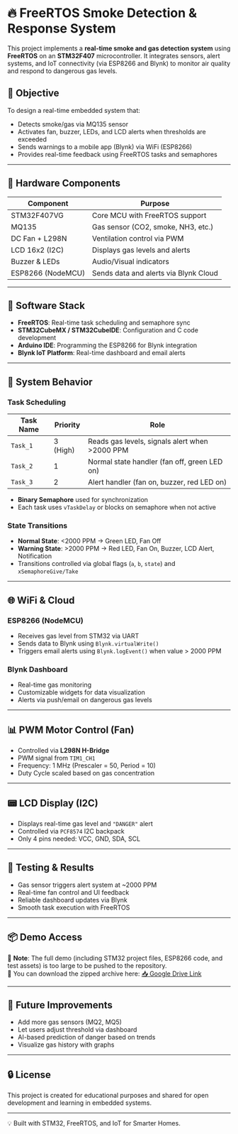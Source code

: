 # 🔥 FreeRTOS Smoke Detection & Response System

This project implements a **real-time smoke and gas detection system** using **FreeRTOS** on an **STM32F407** microcontroller. It integrates sensors, alert systems, and IoT connectivity (via ESP8266 and Blynk) to monitor air quality and respond to dangerous gas levels.

## 🎯 Objective

To design a real-time embedded system that:
- Detects smoke/gas via MQ135 sensor
- Activates fan, buzzer, LEDs, and LCD alerts when thresholds are exceeded
- Sends warnings to a mobile app (Blynk) via WiFi (ESP8266)
- Provides real-time feedback using FreeRTOS tasks and semaphores

---

## 🧰 Hardware Components

| Component         | Purpose                               |
|------------------|----------------------------------------|
| STM32F407VG      | Core MCU with FreeRTOS support         |
| MQ135            | Gas sensor (CO2, smoke, NH3, etc.)     |
| DC Fan + L298N   | Ventilation control via PWM            |
| LCD 16x2 (I2C)   | Displays gas levels and alerts         |
| Buzzer & LEDs    | Audio/Visual indicators                |
| ESP8266 (NodeMCU)| Sends data and alerts via Blynk Cloud  |

---

## 🔧 Software Stack

- **FreeRTOS**: Real-time task scheduling and semaphore sync
- **STM32CubeMX / STM32CubeIDE**: Configuration and C code development
- **Arduino IDE**: Programming the ESP8266 for Blynk integration
- **Blynk IoT Platform**: Real-time dashboard and email alerts

---

## 🔁 System Behavior

### Task Scheduling

| Task Name | Priority | Role |
|-----------|----------|------|
| `Task_1`  | 3 (High) | Reads gas levels, signals alert when >2000 PPM |
| `Task_2`  | 1        | Normal state handler (fan off, green LED on) |
| `Task_3`  | 2        | Alert handler (fan on, buzzer, red LED on) |

- **Binary Semaphore** used for synchronization
- Each task uses `vTaskDelay` or blocks on semaphore when not active

### State Transitions
- **Normal State**: <2000 PPM → Green LED, Fan Off
- **Warning State**: >2000 PPM → Red LED, Fan On, Buzzer, LCD Alert, Notification
- Transitions controlled via global flags (`a`, `b`, `state`) and `xSemaphoreGive/Take`

---

## 🌐 WiFi & Cloud

### ESP8266 (NodeMCU)
- Receives gas level from STM32 via UART
- Sends data to Blynk using `Blynk.virtualWrite()`
- Triggers email alerts using `Blynk.logEvent()` when value > 2000 PPM

### Blynk Dashboard
- Real-time gas monitoring
- Customizable widgets for data visualization
- Alerts via push/email on dangerous gas levels

---

## 📊 PWM Motor Control (Fan)

- Controlled via **L298N H-Bridge**
- PWM signal from `TIM1_CH1`
- Frequency: 1 MHz (Prescaler = 50, Period = 10)
- Duty Cycle scaled based on gas concentration

---

## 📟 LCD Display (I2C)

- Displays real-time gas level and `"DANGER"` alert
- Controlled via `PCF8574` I2C backpack
- Only 4 pins needed: VCC, GND, SDA, SCL

---

## 🧪 Testing & Results

- Gas sensor triggers alert system at ~2000 PPM
- Real-time fan control and UI feedback
- Reliable dashboard updates via Blynk
- Smooth task execution with FreeRTOS

---

## 📦 Demo Access

📁 **Note**: The full demo (including STM32 project files, ESP8266 code, and test assets) is too large to be pushed to the repository.  
🔗 You can download the zipped archive here: [📥 Google Drive Link]([https://your-google-drive-link.com](https://drive.google.com/file/d/1JC4P38LGzFe2ceE3vE3U3Xrzu2IuPW6v/view?usp=sharing))

---

## 🚀 Future Improvements

- Add more gas sensors (MQ2, MQ5)
- Let users adjust threshold via dashboard
- AI-based prediction of danger based on trends
- Visualize gas history with graphs

---

## 🔒 License

This project is created for educational purposes and shared for open development and learning in embedded systems.

---

💡 Built with STM32, FreeRTOS, and IoT for Smarter Homes.
